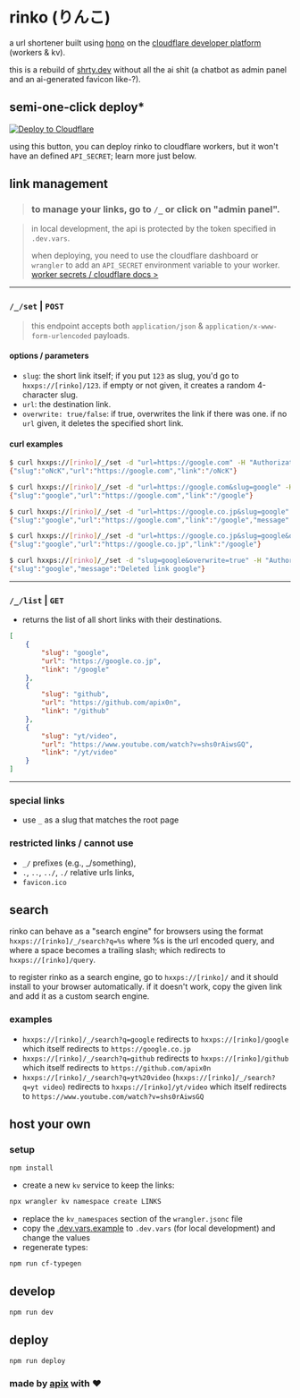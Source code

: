 # rinko (りんこ)

a url shortener built using [hono](https://hono.dev/) on the [cloudflare developer platform](https://developers.cloudflare.com) (workers & kv).

this is a rebuild of [shrty.dev](https://github.com/craigsdennis/shorty-dot-dev) without all the ai shit (a chatbot as admin panel and an ai-generated favicon like-?).

## semi-one-click deploy*

[![Deploy to Cloudflare](https://deploy.workers.cloudflare.com/button)](https://deploy.workers.cloudflare.com/?url=https%3A%2F%2Fgithub.com%2Fapix0n%2Frinko)

using this button, you can deploy rinko to cloudflare workers, but it won't have an defined `API_SECRET`; learn more just below.

## link management

> ### to manage your links, go to `/_` or click on "admin panel".

> in local development, the api is protected by the token specified in `.dev.vars`.
>
> when deploying, you need to use the cloudflare dashboard or `wrangler` to add an `API_SECRET` environment variable to your worker. [worker secrets / cloudflare docs >](https://developers.cloudflare.com/workers/configuration/secrets/#secrets-on-deployed-workers)

---

### `/_/set` | `POST`

> this endpoint accepts both `application/json` & `application/x-www-form-urlencoded` payloads.

#### options / parameters

* `slug`: the short link itself; if you put `123` as slug, you'd go to `hxxps://[rinko]/123`. if empty or not given, it creates a random 4-character slug.
* `url`: the destination link.
* `overwrite: true/false`: if true, overwrites the link if there was one. if no `url` given, it deletes the specified short link.

#### curl examples

```bash
$ curl hxxps://[rinko]/_/set -d "url=https://google.com" -H "Authorization: Bearer {api token}"
{"slug":"oNcK","url":"https://google.com","link":"/oNcK"}
```

```bash
$ curl hxxps://[rinko]/_/set -d "url=https://google.com&slug=google" -H "Authorization: Bearer {api token}"
{"slug":"google","url":"https://google.com","link":"/google"}

$ curl hxxps://[rinko]/_/set -d "url=https://google.co.jp&slug=google" -H "Authorization: Bearer {api token}" 
{"slug":"google","url":"https://google.com","link":"/google","message":"Did not update google because it already was pointing to https://google.com and overwrite was set to false."}

$ curl hxxps://[rinko]/_/set -d "url=https://google.co.jp&slug=google&overwrite=true" -H "Authorization: Bearer {api token}"
{"slug":"google","url":"https://google.co.jp","link":"/google"}
```

```bash
$ curl hxxps://[rinko]/_/set -d "slug=google&overwrite=true" -H "Authorization: Bearer {api token}"
{"slug":"google","message":"Deleted link google"}
```

---

### `/_/list` | `GET`

* returns the list of all short links with their destinations.

```json
[
	{
		"slug": "google",
		"url": "https://google.co.jp",
		"link": "/google"
	},
	{
		"slug": "github",
		"url": "https://github.com/apix0n",
		"link": "/github"
	},
	{
		"slug": "yt/video",
		"url": "https://www.youtube.com/watch?v=shs0rAiwsGQ",
		"link": "/yt/video"
	}
]
```

---

### special links

* use `_` as a slug that matches the root page

### restricted links / cannot use

* `_/` prefixes (e.g., _/something),
* `.`, `..`, `../`, `./` relative urls links,
* `favicon.ico`

## search

rinko can behave as a "search engine" for browsers using the format `hxxps://[rinko]/_/search?q=%s` where %s is the url encoded query, and where a space becomes a trailing slash; which redirects to `hxxps://[rinko]/query`.

to register rinko as a search engine, go to `hxxps://[rinko]/` and it should install to your browser automatically.
if it doesn't work, copy the given link and add it as a custom search engine.

### examples

* `hxxps://[rinko]/_/search?q=google` redirects to `hxxps://[rinko]/google` which itself redirects to `https://google.co.jp`
* `hxxps://[rinko]/_/search?q=github` redirects to `hxxps://[rinko]/github` which itself redirects to `https://github.com/apix0n`
* `hxxps://[rinko]/_/search?q=yt%20video` (`hxxps://[rinko]/_/search?q=yt video`) redirects to `hxxps://[rinko]/yt/video` which itself redirects to `https://www.youtube.com/watch?v=shs0rAiwsGQ`

## host your own

### setup

```bash
npm install
```

* create a new `kv` service to keep the links:

```bash
npx wrangler kv namespace create LINKS
```

* replace the `kv_namespaces` section of the `wrangler.jsonc` file
* copy the [.dev.vars.example](./.dev.vars.example) to `.dev.vars` (for local development) and change the values
* regenerate types:

```bash
npm run cf-typegen
```

## develop

```bash
npm run dev
```

## deploy

```bash
npm run deploy
```

### made by [apix](https://github.com/apix0n) with ❤️